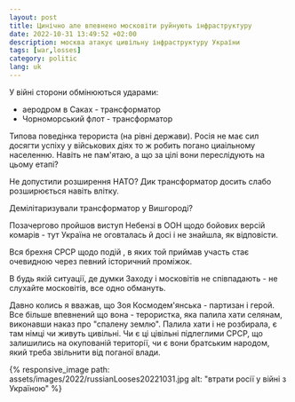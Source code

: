 ```yaml
---
layout: post
title: Цинічно але впевнено московіти руйнують інфраструктуру
date: 2022-10-31 13:49:52 +02:00
description: москва атакує цивільну інфраструктуру України
tags: [war,losses]
category: politic
lang: uk
---
```


У війні сторони обмінюються ударами:
- аеродром в Саках - трансформатор
- Чорноморський флот - трансформатор 

Типова поведінка терориста (на рівні держави).
Росія не має сил досягти успіху у військових діях то ж робить погано циаільному населенню.
Навіть не пам'ятаю, а що за цілі вони переслідують на цьому етапі?

Не допустили розширення НАТО?
Дик трансформатор досить слабо розширюється навіть влітку.

Демілітаризували трансформатор у Вишгороді? 

Позачергово пройшов виступ Небензі в ООН щодо бойових версій комарів - тут Україна не оговталась й досі і не знайшла, як відповісти.

Вся брехня СРСР щодо подій , в яких той приймав участь стає очевидною через певний історичний проміжок.

В будь якій ситуації, де думки Заходу і московітів не співпадають - не слухайте московітів, все одно обмануть.

Давно колись я вважав, що Зоя Космодем'янська - партизан і герой.
Все більше впевнений що вона - терористка, яка палила хати селянам, виконавши наказ про "спалену землю".
Палила хати і не розбирала, є там німці чи живуть цивільні.
Чи є ці цівільні підлеглими СРСР, що залишились на окупованій території, чи є вони братським народом, який треба звільнити від поганої влади.

{% responsive_image path: assets/images/2022/russianLooses20221031.jpg alt: "втрати росії у війні з Україною" %}
